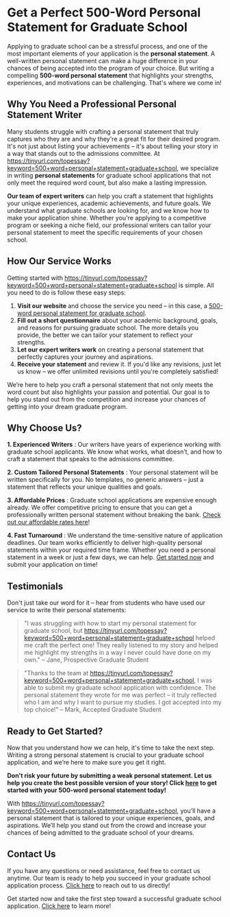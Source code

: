 # Get a Perfect 500-Word Personal Statement for Graduate School

Applying to graduate school can be a stressful process, and one of the most important elements of your application is the **personal statement**. A well-written personal statement can make a huge difference in your chances of being accepted into the program of your choice. But writing a compelling **500-word personal statement** that highlights your strengths, experiences, and motivations can be challenging. That's where we come in!

## Why You Need a Professional Personal Statement Writer

Many students struggle with crafting a personal statement that truly captures who they are and why they're a great fit for their desired program. It's not just about listing your achievements – it's about telling your story in a way that stands out to the admissions committee. At https://tinyurl.com/topessay?keyword=500+word+personal+statement+graduate+school, we specialize in writing **personal statements** for graduate school applications that not only meet the required word count, but also make a lasting impression.

**Our team of expert writers** can help you craft a statement that highlights your unique experiences, academic achievements, and future goals. We understand what graduate schools are looking for, and we know how to make your application shine. Whether you're applying to a competitive program or seeking a niche field, our professional writers can tailor your personal statement to meet the specific requirements of your chosen school.

## How Our Service Works

Getting started with https://tinyurl.com/topessay?keyword=500+word+personal+statement+graduate+school is simple. All you need to do is follow these easy steps:

1. **Visit our website** and choose the service you need – in this case, a [500-word personal statement for graduate school](https://tinyurl.com/topessay?keyword=500+word+personal+statement+graduate+school).
2. **Fill out a short questionnaire** about your academic background, goals, and reasons for pursuing graduate school. The more details you provide, the better we can tailor your statement to reflect your strengths.
3. **Let our expert writers work** on creating a personal statement that perfectly captures your journey and aspirations.
4. **Receive your statement** and review it. If you'd like any revisions, just let us know – we offer unlimited revisions until you're completely satisfied!

We’re here to help you craft a personal statement that not only meets the word count but also highlights your passion and potential. Our goal is to help you stand out from the competition and increase your chances of getting into your dream graduate program.

## Why Choose Us?

**1. Experienced Writers** : Our writers have years of experience working with graduate school applicants. We know what works, what doesn’t, and how to craft a statement that speaks to the admissions committee.

**2. Custom Tailored Personal Statements** : Your personal statement will be written specifically for you. No templates, no generic answers – just a statement that reflects your unique qualities and goals.

**3. Affordable Prices** : Graduate school applications are expensive enough already. We offer competitive pricing to ensure that you can get a professionally written personal statement without breaking the bank. [Check out our affordable rates here](https://tinyurl.com/topessay?keyword=500+word+personal+statement+graduate+school)!

**4. Fast Turnaround** : We understand the time-sensitive nature of application deadlines. Our team works efficiently to deliver high-quality personal statements within your required time frame. Whether you need a personal statement in a week or just a few days, we can help. [Get started now](https://tinyurl.com/topessay?keyword=500+word+personal+statement+graduate+school) and submit your application on time!

## Testimonials

Don't just take our word for it – hear from students who have used our service to write their personal statements:

> "I was struggling with how to start my personal statement for graduate school, but https://tinyurl.com/topessay?keyword=500+word+personal+statement+graduate+school helped me craft the perfect one! They really listened to my story and helped me highlight my strengths in a way I never could have done on my own." – Jane, Prospective Graduate Student

> "Thanks to the team at https://tinyurl.com/topessay?keyword=500+word+personal+statement+graduate+school, I was able to submit my graduate school application with confidence. The personal statement they wrote for me was perfect – it truly reflected who I am and why I want to pursue my studies. I got accepted into my top choice!" – Mark, Accepted Graduate Student

## Ready to Get Started?

Now that you understand how we can help, it's time to take the next step. Writing a strong personal statement is crucial to your graduate school application, and we’re here to make sure you get it right.

**Don’t risk your future by submitting a weak personal statement. Let us help you create the best possible version of your story! Click [here](https://tinyurl.com/topessay?keyword=500+word+personal+statement+graduate+school) to get started with your 500-word personal statement today!**

With https://tinyurl.com/topessay?keyword=500+word+personal+statement+graduate+school, you’ll have a personal statement that is tailored to your unique experiences, goals, and aspirations. We’ll help you stand out from the crowd and increase your chances of being admitted to the graduate school of your dreams.

## Contact Us

If you have any questions or need assistance, feel free to contact us anytime. Our team is ready to help you succeed in your graduate school application process. [Click here](https://tinyurl.com/topessay?keyword=500+word+personal+statement+graduate+school) to reach out to us directly!

Get started now and take the first step toward a successful graduate school application. [Click here](https://tinyurl.com/topessay?keyword=500+word+personal+statement+graduate+school) to learn more!
